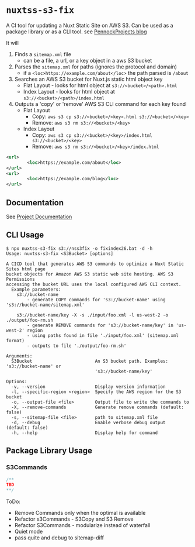 # `nuxtss-s3-fix`
A CI tool for updating a Nuxt Static Site on AWS S3.  Can be used as a package library or as a CLI tool.
see [PennockProjects blog](https://pennockprojects.com/projects/cicd/nuxtssfix)

It will 
1. Finds a `sitemap.xml` file
    - can be a file, a url, or a key object in a aws S3 bucket
2. Parses the `sitemap.xml` for paths (ignores the protocol and domain)
    - if a `<loc>https://example.com/about</loc>` the path parsed is `/about`
3. Searches an AWS S3 bucket for Nuxt.js static html object key
    - Flat Layout - looks for html object at `s3://<bucket>/<path>.html`
    - Index Layout - looks for html object at `s3://<bucket>/<path>/index.html`
4. Outputs a 'copy' or 'remove' AWS S3 CLI command for each key found
    - Flat Layout
        - Copy: `aws s3 cp s3://<bucket>/<key>.html s3://<bucket>/<key>`
        - Remove: `aws s3 rm s3://<bucket>/<key>`
    - Index Layout
        - Copy: `aws s3 cp s3://<bucket>/<key>/index.html s3://<bucket>/<key>`
        - Remove: `aws s3 rm s3://<bucket>/<key>/index.html`


```xml
<url>
        <loc>https://example.com/about</loc>
</url>
<url>
        <loc>https://example.com/blog</loc>
</url>

```

## Documentation
See [Project Documentation](https://pennockprojects.com/projects/cicd/nuxtssfix)

## CLI Usage
```shell
$ npx nuxtss-s3-fix s3://nss3fix -o fixindex26.bat -d -h
Usage: nuxtss-s3-fix <S3Bucket> [options]

A CICD tool that generates AWS S3 commands to optimize a Nuxt Static Sites html page 
bucket objects for Amazon AWS S3 static web site hosting. AWS S3 Permissions
accessing the bucket URL uses the local configured AWS CLI context.
  Example parameters:
    s3://bucket-name
        - generate COPY commands for 's3://bucket-name' using
's3://bucket-name/sitemap.xml'

    s3://bucket-name/key -X -s ./input/foo.xml -l us-west-2 -o ./output/foo-rm.sh    
        - generate REMOVE commands for 's3://bucket-name/key' in 'us-west-2' region  
        - using paths found in file './input/foo.xml' (sitemap.xml format)
        - outputs to file './output/foo-rm.sh'

Arguments:
  S3Bucket                        An S3 bucket path. Examples: 's3://bucket-name' or 
                                  's3://bucket-name/key'

Options:
  -v, --version                   Display version information
  -l, --specific-region <region>  Specify the AWS region for the S3 bucket
  -o, --output-file <file>        Output file to write the commands to
  -X, --remove-commands           Generate remove commands (default: false)
  -s, --sitemap-file <file>       path to sitemap.xml file
  -d, --debug                     Enable verbose debug output (default: false)       
  -h, --help                      Display help for command
```

## Package Library Usage
### S3Commands

```js
/**
TBD
**/
```

ToDo:
- Remove Commands only when the optimal is available
- Refactor s3Commands - S3Copy and S3 Remove
- Refactor S3Commands - modularize instead of waterfall
- Quiet mode
- pass quite and debug to sitemap-diff